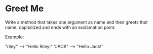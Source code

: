 # Greet Me

Write a method that takes one argument as name and then greets that name, capitalized and ends with an exclamation point.

Example:

"riley" --> "Hello Riley!"
"JACK" --> "Hello Jack!"
